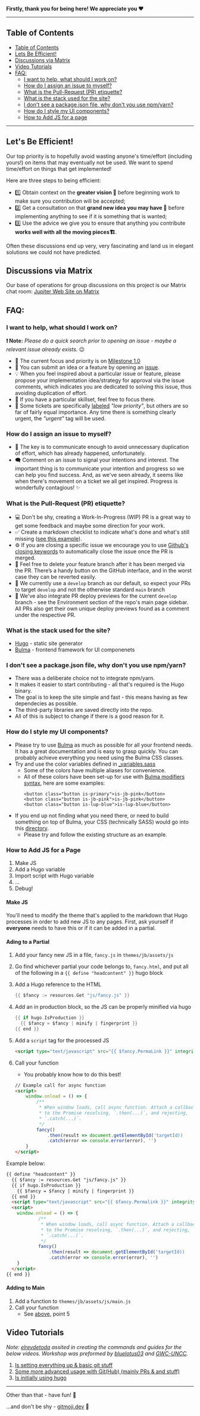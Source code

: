 **Firstly, thank you for being here! We appreciate you ❤️**

---
## Table of Contents

- [Table of Contents](#table-of-contents)
- [Lets Be Efficient!](#lets-be-efficient)
- [Discussions via Matrix](#discussions-via-matrix)
- [Video Tutorials](#video-tutorials)
- [FAQ:](#faq)
  - [I want to help, what should I work on?](#i-want-to-help-what-should-i-work-on)
  - [How do I assign an issue to myself?](#how-do-i-assign-an-issue-to-myself)
  - [What is the Pull-Request (PR) etiquette?](#what-is-the-pull-request-pr-etiquette)
  - [What is the stack used for the site?](#what-is-the-stack-used-for-the-site)
  - [I don't see a package.json file, why don't you use npm/yarn?](#i-dont-see-a-packagejson-file-why-dont-you-use-npmyarn)
  - [How do I style my UI components?](#how-do-i-style-my-ui-components)
  - [How to Add JS for a page](#how-to-add-js-for-a-page)


---

## Let's Be Efficient!

Our top priority is to hopefully avoid wasting anyone's time/effort (including yours!) on items that may eventually not be used. We want to spend time/effort on things that get implemented! 

Here are three steps to being efficient:

* 1️⃣ Obtain context on the **greater vision 🔭** before beginning work to make sure you contribution will be accepted;
* 2️⃣ Get a consultation on that **grand new idea you may have 🤔** before implementing anything to see if it is something that is wanted;
* 3️⃣ Use the advice we give you to ensure that anything you contribute **works well with all the moving pieces🏗**. 

Often these discussions end up very, very fascinating and land us in elegant solutions we could not have predicted.

## Discussions via Matrix

Our base of operations for group discussions on this project is our Matrix chat room: [Jupiter Web Site on Matrix](https://matrix.to/#/#jupiterweb:jupiterbroadcasting.com)


## FAQ:

### I want to help, what should I work on?

**❗ Note:** _Please do a quick search prior to opening an issue - maybe a relevant issue already exists._ 😉

* 🚀 The current focus and priority is on [Milestone 1.0](https://github.com/JupiterBroadcasting/jupiterbroadcasting.com/milestone/1)
* 📝 You can submit an idea or a feature by opening an [issue](https://github.com/JupiterBroadcasting/jupiterbroadcasting.com/issues).
* 💡 When you feel inspired about a particular issue or feature, please propose your implementation idea/strategy for approval via the issue comments, which indicates you are dedicated to solving this issue, thus avoiding duplication of effort.
* 💪 If you have a particular skillset, feel free to focus there.
* 🚩 Some tickets are specifically [labeled](https://github.com/JupiterBroadcasting/jupiterbroadcasting.com/labels) _"low priority"_, but others are so far of fairly equal importance. Any time there is something clearly urgent, the _"urgent"_ tag will be used.


### How do I assign an issue to myself?

* 🔑 The key is to communicate enough to avoid unnecessary duplication of effort, which has already happened, unfortunately.
* 🗨 Comment on an issue to signal your intentions and interest. The important thing is to communicate your intention and progress so we can help you find success. And, as we've seen already, it seems like when there's movement on a ticket we all get inspired. Progress is wonderfully contagious! ✨

### What is the Pull-Request (PR) etiquette?

* 💻 Don't be shy, creating a Work-In-Progress (WIP) PR is a great way to get some feedback and maybe some direction for your work.
* ✅ Create a markdown checklist to indicate what's done and what's still missing ([see this example](https://github.com/JupiterBroadcasting/jupiterbroadcasting.com/pull/112)).
* ⚙ If you are closing a specific issue we encourage you to use [Github's closing keywords](https://docs.github.com/en/issues/tracking-your-work-with-issues/linking-a-pull-request-to-an-issue#linking-a-pull-request-to-an-issue-using-a-keyword) to automatically close the issue once the PR is merged.
* 🚮 Feel free to delete your feature branch after it has been merged via the PR. There’s a handy button on the GitHub interface, and in the worst case they can be reverted easily.
* 🎯 We currently use a `develop` branch as our default, so expect your PRs to target `develop` and not the otherwise standard `main` branch
* 🚀 We've also integrate PR deploy previews for the current `develop` branch - see the Environment section of the repo's main page sidebar. All PRs also get their own unique deploy previews found as a comment under the respective PR.


### What is the stack used for the site?

* [Hugo](https://gohugo.io/) - static site generator
* [Bulma](https://bulma.io/) - frontend framework for UI componenets

### I don't see a package.json file, why don't you use npm/yarn?

* There was a deliberate choice not to integrate npm/yarn.
* It makes it easier to start contributing - all that's required is the Hugo binary.
* The goal is to keep the site simple and fast - this means having as few dependecies as possible.
* The third-party libraries are saved directly into the repo.
* All of this is subject to change if there is a good reason for it.

### How do I style my UI components?

* Please try to use [Bulma](https://bulma.io/) as much as possible for all your frontend needs. It has a great documentation and is easy to grasp quickly. You can probably achieve everything you need using the Bulma CSS classes.
* Try and use the color variables defined in [_variables.sass](./themes/jb/assets/css/_variables.sass)
  * Some of the colors have multiple aliases for convenience.
  * All of these colors have been set-up for use with [Bulma modifiers syntax](https://bulma.io/documentation/overview/modifiers/#docsNav), here are some examples:
    ```
    <button class="button is-primary">is-jb-pink</button>
    <button class="button is-jb-pink">is-jb-pink</button>
    <button class="button is-lup-blue">is-lup-blue</button>
    ```
* If you end up not finding what you need there, or need to build something on top of Bulma, your CSS (technically SASS) would go into this [directory](./themes/jb/assets/css). 
  * Please try and follow the existing structure as an example.

### How to Add JS for a Page

1. Make JS
2. Add a Hugo variable
3. Import script with Hugo variable
4. ...
5. Debug!

#### Make JS

You'll need to modify the theme that's applied to the markdown that Hugo processes in order to add new JS to any pages. First, ask yourself if __everyone__ needs to have this or if it can be added in a partial.

#### Ading to a Partial

1. Add your fancy new JS in a file, `fancy.js` in `themes/jb/assets/js`
2. Go find whichever partial your code belongs to, `fancy.html`, and put all of the following in a `{{ define "headcontent" }}` hugo block
3. Add a Hugo reference to the HTML

    ``` go
    {{ $fancy := resources.Get "js/fancy.js" }}
    ```

4. Add an in production block, so the JS can be properly minified via hugo

    ```go
    {{ if hugo.IsProduction }}
      {{ $fancy = $fancy | minify | fingerprint }}
    {{ end }}
    ```

5. Add a `script` tag for the processed JS

    ``` html
    <script type="text/javascript" src="{{ $fancy.PermaLink }}" integrity="{{ $fancy.Data.Integrity }}"></script>
    ```

6. Call your function
    - You probably know how to do this best!

    ```html
    // Example call for async function
    <script>
        window.onload = () => {
            /**
             * When window loads, call async function. Attach a callback
             * to the Promise resolving, `.then(...)`, and rejecting,
             * `.catch(...)`.
             */
            fancy()
                .then(result => document.getElementById('targetId))
                .catch(error => console.error(error), '')
        }
    </script>
    ```

Example below:

```html
{{ define "headcontent" }}
  {{ $fancy := resources.Get "js/fancy.js" }}
  {{ if hugo.IsProduction }}
    {{ $fancy = $fancy | minify | fingerprint }}
  {{ end }}
  <script type="text/javascript" src="{{ $fancy.Permalink }}" integrity="{{ $fancy.Data.Integrity }}"></script>
  <script>
    window.onload = () => {
            /**
             * When window loads, call async function. Attach a callback
             * to the Promise resolving, `.then(...)`, and rejecting,
             * `.catch(...)`.
             */
            fancy()
                .then(result => document.getElementById('targetId))
                .catch(error => console.error(error), '')
    }
  </script>
{{ end }}

```

#### Adding to Main

1. Add a function to `themes/jb/assets/js/main.js`
2. Call your function
    - See [above](###adding-to-a-partial), point 5

## Video Tutorials

 *Note: [elreydetoda](https://github.com/elreydetoda) assited in creating the commands and guides for the below videos. Workshop was preformed by [bluelotus03](https://github.com/bluelotus03) and [GWC-UNCC](https://github.com/GWC-UNCC).*

 1. [Is setting everything up & basic git stuff](https://www.youtube.com/watch?v=cGU5RUMHy38&list=PLxG0x9l83vZcHE3oIXEpmHmPt6-hxL17y&index=1)
 2. [Some more advanced usage with Git(Hub) (mainly PRs & and stuff)](https://www.youtube.com/watch?v=6gm8t2z4QNI&list=PLxG0x9l83vZcHE3oIXEpmHmPt6-hxL17y&index=2)
 3. [Is initially using hugo](https://www.youtube.com/watch?v=Bf4LrJVhRTs&list=PLxG0x9l83vZcHE3oIXEpmHmPt6-hxL17y&index=3)

---

Other than that - have fun! 🐧

...and don't be shy - [gitmoji.dev](https://gitmoji.dev/) 🌱
